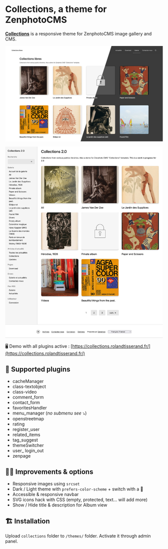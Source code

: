 # Collections, a theme for ZenphotoCMS

**[Collections](https://collections.rolandtisserand.fr/)** is a responsive theme for ZenphotoCMS image gallery and CMS. 

![Collections' Homepage Screenshot](collections_00.jpg)

![Collections' Homepage Screenshot with sidebar](collections_02_sidebar.jpg)

🖥 Demo with all plugins active : [https://collections.rolandtisserand.fr/](https://collections.rolandtisserand.fr/)


## 🧩 Supported plugins

* cacheManager
* class-textobject
* class-video
* comment_form
* contact_form
* favoritesHandler
* menu_manager (*no submenu see* ⤵)
* openstreetmap
* rating
* register_user
* related_items
* tag_suggest
* themeSwitcher
* user_ login_out
* zenpage

## 🚀🚀 Improvements & options

* Responsive images using `srcset`
* Dark / Light theme with `prefers-color-scheme` + switch with a 🍪
* Accessible & responsive navbar
* SVG icons hack with CSS (empty, protected, text... will add more)
* Show / Hide title & description for Album view 

## 🏗 Installation

Upload `collections` folder to `/themes/` folder.
Activate it through admin panel.
